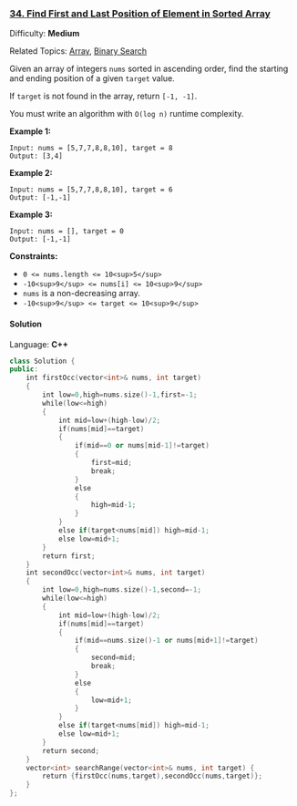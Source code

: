 ### [34\. Find First and Last Position of Element in Sorted Array](https://leetcode.com/problems/find-first-and-last-position-of-element-in-sorted-array/)

Difficulty: **Medium**  

Related Topics: [Array](https://leetcode.com/tag/array/), [Binary Search](https://leetcode.com/tag/binary-search/)


Given an array of integers `nums` sorted in ascending order, find the starting and ending position of a given `target` value.

If `target` is not found in the array, return `[-1, -1]`.

You must write an algorithm with `O(log n)` runtime complexity.

**Example 1:**

```
Input: nums = [5,7,7,8,8,10], target = 8
Output: [3,4]
```

**Example 2:**

```
Input: nums = [5,7,7,8,8,10], target = 6
Output: [-1,-1]
```

**Example 3:**

```
Input: nums = [], target = 0
Output: [-1,-1]
```

**Constraints:**

*   `0 <= nums.length <= 10<sup>5</sup>`
*   `-10<sup>9</sup> <= nums[i] <= 10<sup>9</sup>`
*   `nums` is a non-decreasing array.
*   `-10<sup>9</sup> <= target <= 10<sup>9</sup>`


#### Solution

Language: **C++**

```c++
class Solution {
public:
    int firstOcc(vector<int>& nums, int target)
    {
        int low=0,high=nums.size()-1,first=-1;
        while(low<=high)
        {
            int mid=low+(high-low)/2;
            if(nums[mid]==target)
            {
                if(mid==0 or nums[mid-1]!=target)
                {
                    first=mid;
                    break;
                }
                else
                {
                    high=mid-1;
                }
            }
            else if(target<nums[mid]) high=mid-1;
            else low=mid+1;
        }
        return first;
    }
    int secondOcc(vector<int>& nums, int target)
    {
        int low=0,high=nums.size()-1,second=-1;
        while(low<=high)
        {
            int mid=low+(high-low)/2;
            if(nums[mid]==target)
            {
                if(mid==nums.size()-1 or nums[mid+1]!=target)
                {
                    second=mid;
                    break;
                }
                else
                {
                    low=mid+1;
                }
            }
            else if(target<nums[mid]) high=mid-1;
            else low=mid+1;
        }
        return second;
    }
    vector<int> searchRange(vector<int>& nums, int target) {
        return {firstOcc(nums,target),secondOcc(nums,target)};        
    }
};
```
